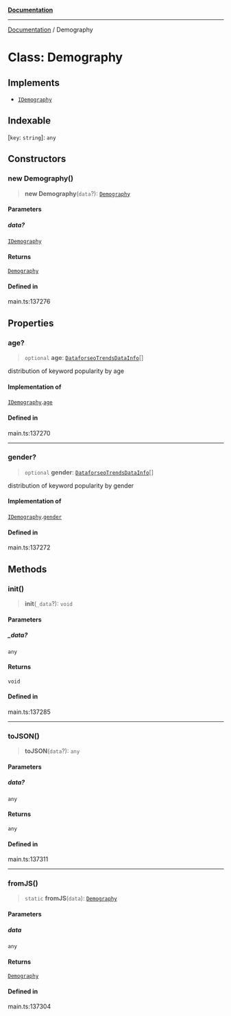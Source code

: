 [**Documentation**](../README.md)

***

[Documentation](../README.md) / Demography

# Class: Demography

## Implements

- [`IDemography`](../interfaces/IDemography.md)

## Indexable

 \[`key`: `string`\]: `any`

## Constructors

### new Demography()

> **new Demography**(`data`?): [`Demography`](Demography.md)

#### Parameters

##### data?

[`IDemography`](../interfaces/IDemography.md)

#### Returns

[`Demography`](Demography.md)

#### Defined in

main.ts:137276

## Properties

### age?

> `optional` **age**: [`DataforseoTrendsDataInfo`](DataforseoTrendsDataInfo.md)[]

distribution of keyword popularity by age

#### Implementation of

[`IDemography`](../interfaces/IDemography.md).[`age`](../interfaces/IDemography.md#age)

#### Defined in

main.ts:137270

***

### gender?

> `optional` **gender**: [`DataforseoTrendsDataInfo`](DataforseoTrendsDataInfo.md)[]

distribution of keyword popularity by gender

#### Implementation of

[`IDemography`](../interfaces/IDemography.md).[`gender`](../interfaces/IDemography.md#gender)

#### Defined in

main.ts:137272

## Methods

### init()

> **init**(`_data`?): `void`

#### Parameters

##### \_data?

`any`

#### Returns

`void`

#### Defined in

main.ts:137285

***

### toJSON()

> **toJSON**(`data`?): `any`

#### Parameters

##### data?

`any`

#### Returns

`any`

#### Defined in

main.ts:137311

***

### fromJS()

> `static` **fromJS**(`data`): [`Demography`](Demography.md)

#### Parameters

##### data

`any`

#### Returns

[`Demography`](Demography.md)

#### Defined in

main.ts:137304
